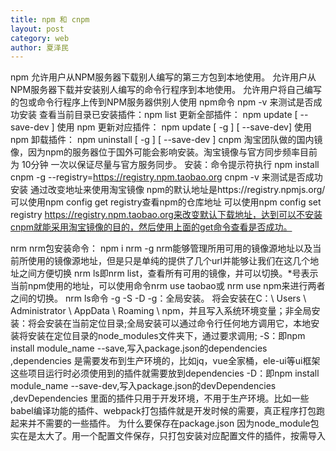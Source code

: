 ```yaml
---
title: npm 和 cnpm
layout: post
category: web
author: 夏泽民
---
```

npm
允许用户从NPM服务器下载别人编写的第三方包到本地使用。
允许用户从NPM服务器下载并安装别人编写的命令行程序到本地使用。
允许用户将自己编写的包或命令行程序上传到NPM服务器供别人使用
npm命令
npm -v 来测试是否成功安装
查看当前目录已安装插件：npm list
更新全部插件： npm update [ --save-dev ]
使用 npm 更新对应插件： npm update <name> [ -g ] [ --save-dev]
使用 npm 卸载插件： npm uninstall <name> [ -g ] [ --save-dev ]
cnpm
淘宝团队做的国内镜像，因为npm的服务器位于国外可能会影响安装。淘宝镜像与官方同步频率目前为 10分钟 一次以保证尽量与官方服务同步。
安装：命令提示符执行
npm install cnpm -g --registry=https://registry.npm.taobao.org
cnpm -v 来测试是否成功安装
通过改变地址来使用淘宝镜像
npm的默认地址是https://registry.npmjs.org/
可以使用npm config get registry查看npm的仓库地址
可以使用npm config set registry https://registry.npm.taobao.org来改变默认下载地址，达到可以不安装cnpm就能采用淘宝镜像的目的，然后使用上面的get命令查看是否成功。
<!-- more -->
nrm
nrm包安装命令： npm i nrm -g
nrm能够管理所用可用的镜像源地址以及当前所使用的镜像源地址，但是只是单纯的提供了几个url并能够让我们在这几个地址之间方便切换
nrm ls即nrm list，查看所有可用的镜像，并可以切换。*号表示当前npm使用的地址，可以使用命令nrm use taobao或 nrm use npm来进行两者之间的切换。
nrm ls命令
-g -S -D
-g：全局安装。 将会安装在C：\ Users \ Administrator \ AppData \ Roaming \ npm，并且写入系统环境变量；非全局安装：将会安装在当前定位目录;全局安装可以通过命令行任何地方调用它，本地安装将安装在定位目录的node_modules文件夹下，通过要求调用;
-S：即npm install module_name --save,写入package.json的dependencies ,dependencies 是需要发布到生产环境的，比如jq，vue全家桶，ele-ui等ui框架这些项目运行时必须使用到的插件就需要放到dependencies
-D：即npm install module_name --save-dev,写入package.json的devDependencies ,devDependencies 里面的插件只用于开发环境，不用于生产环境。比如一些babel编译功能的插件、webpack打包插件就是开发时候的需要，真正程序打包跑起来并不需要的一些插件。
为什么要保存在package.json 因为node_module包实在是太大了。用一个配置文件保存，只打包安装对应配置文件的插件，按需导入
